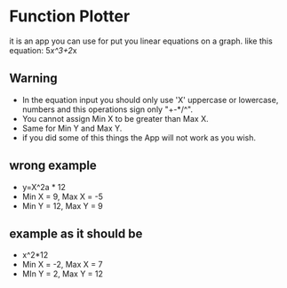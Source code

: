 # Function Plotter

it is an app you can use for put you linear equations on a graph.
like this equation: 5*x^3+2*x

## Warning

- In the equation input you should only use 'X' uppercase or lowercase, numbers and this operations sign only "+-*/^".
- You cannot assign Min X to be greater than Max X.
- Same for Min Y and Max Y.
- if you did some of this things the App will not work as you wish. 

## wrong example
- y=X^2a * 12
- Min X = 9, Max X = -5
- Min Y = 12, Max Y = 9

## example as it should be
- x^2*12
- Min X = -2, Max X = 7
- MIn Y = 2, Max Y = 12

